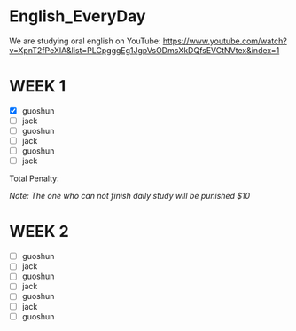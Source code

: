 # English_EveryDay
We are studying oral english on YouTube: https://www.youtube.com/watch?v=XpnT2fPeXlA&list=PLCpgggEg1JgpVsODmsXkDQfsEVCtNVtex&index=1

# WEEK 1
- [x] guoshun
- [ ] jack
- [ ] guoshun
- [ ] jack
- [ ] guoshun
- [ ] jack

Total Penalty: 

*Note: The one who can not finish daily study will be punished $10*

# WEEK 2
- [ ] guoshun
- [ ] jack
- [ ] guoshun
- [ ] jack
- [ ] guoshun
- [ ] jack
- [ ] guoshun

